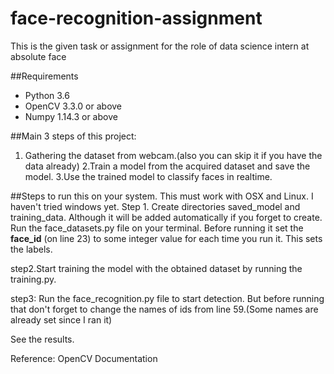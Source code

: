 # face-recognition-assignment
This is the given task or assignment for the role of data science intern at absolute face

##Requirements
- Python 3.6
- OpenCV 3.3.0 or above
- Numpy 1.14.3 or above

##Main 3 steps of this project:
1. Gathering the dataset from webcam.(also you can skip it if you have the data already)
2.Train a model from the acquired dataset and save the model.
3.Use the trained model to classify faces in realtime.

##Steps to run this on your system.
This must work with OSX and Linux. I haven't tried windows yet.
Step 1. Create directories saved_model and training_data. Although it will be added automatically if you forget to create.
Run the face_datasets.py file on your terminal. Before running it set the **face_id** (on line 23) to some integer value for each time
you run it. This sets the labels.

step2.Start training the model with the obtained dataset by running the training.py.

step3: Run the face_recognition.py file to start detection. But before running that don't forget to change the names of ids from
line 59.(Some names are already set since I ran it)

See the results.

Reference: OpenCV Documentation



